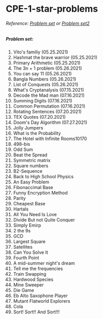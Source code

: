 # CPE-1-star-problems  
  
###### Reference: [Problem set](http://squall.cs.ntou.edu.tw/cprog/practices/CPE1star/problem%20list.html) or [Problem set2](https://cpe.cse.nsysu.edu.tw/environment.php#starList)      
  
##### Problem set:  
01. Vito's familiy (05.25.2021)  
02. Hashmat the brave warrior (05.25.2021)  
03. Primary Arithmetic (05.25.2021)  
04. The 3n + 1 problem (05.26.2021)  
05. You can say 11 (05.26.2021)  
06. Bangla Numbers (05.26.2021)  
07. List of Conquests (05.26.2021)  
08. What's Cryptanalysis (07.15.2021)  
09. Decode the Mad man (07.16.2021)  
10. Summing Digits (07.16.2021)  
11. Common Permutation (07.16.2021)  
12. Rotating Sentences (07.20.2021)  
13. TEX Quotes (07.20.2021)  
14. Doom's Day Algorithm (07.27.2021)  
15. Jolly Jumpers  
16. What is the Probability  
17. The Hotel with Infinite Rooms10170  
18. 498-bis  
19. Odd Sum  
20. Beat the Spread  
21. Symmetric matrix  
22. Square numbers  
23. B2-Sequence  
24. Back to High School Physics  
25. An Easy Problem  
26. Fibonaccimal Base  
27. Funny Encryption Method  
28. Parity  
29. Cheapest Base  
30. Hartals  
31. All You Need Is Love  
32. Divide But not Quite Conquer  
33. Simply Emirp  
34. 2 the 9s  
35. GCD  
36. Largest Square  
37. Satellites  
38. Can You Solve It  
39. Fourth Point  
40. A mid-summer night's dream  
41. Tell me the frequencies  
42. Train Swapping  
43. Hardwood Species  
44. Mine Sweeper  
45. Die Game  
46. Eb Alto Saxophone Player  
47. Mutant Flatworld Explorers  
48. Cola  
49. Sort! Sort!! And Sort!!!  
  
